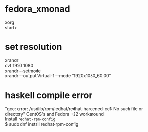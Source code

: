 # fedora_xmonad
xorg  
startx  
  
# set resolution  
xrandr  
cvt 1920 1080  
xrandr --setmode  
xrandr --output Virtual-1 --mode "1920x1080_60.00"  

# haskell compile error
"gcc: error: /usr/lib/rpm/redhat/redhat-hardened-cc1: No such file or directory" CentOS's and Fedora +22 workaround  
Install `redhat-rpm-config`  
$ sudo dnf install redhat-rpm-config  
